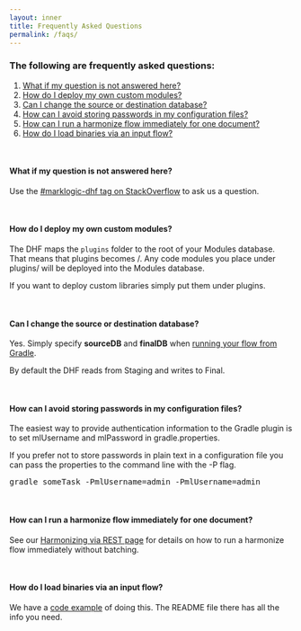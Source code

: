 ```yaml
---
layout: inner
title: Frequently Asked Questions
permalink: /faqs/
---
```


### The following are frequently asked questions:

1. [What if my question is not answered here?](#what-if-my-question-is-not-answered-here)
1. [How do I deploy my own custom modules?](#how-do-i-deploy-my-own-custom-modules)
1. [Can I change the source or destination database?](#can-i-change-the-source-or-destination-database)
1. [How can I avoid storing passwords in my configuration files?](#how-can-i-avoid-storing-passwords-in-my-configuration-files)
1. [How can I run a harmonize flow immediately for one document?](#how-can-i-run-a-harmonize-flow-immediately-for-one-document)
1. [How do I load binaries via an input flow?](#how-do-i-load-binaries-via-an-input-flow)

<br>

#### What if my question is not answered here?
Use the [#marklogic-dhf tag on StackOverflow](https://stackoverflow.com/questions/ask?tags=marklogic-dhf) to ask us a question.

<br>

#### How do I deploy my own custom modules?
The DHF maps the `plugins` folder to the root of your Modules database. That means that plugins becomes /. Any code modules you place under plugins/ will be deployed into the Modules database.

If you want to deploy custom libraries simply put them under plugins.

<br>

#### Can I change the source or destination database?

Yes. Simply specify **sourceDB** and **finalDB** when [running your flow from Gradle](docs/gradletasks.md#hubrunflow). 

By default the DHF reads from Staging and writes to Final.

<br>

#### How can I avoid storing passwords in my configuration files?
The easiest way to provide authentication information to the Gradle plugin is to set mlUsername and mlPassword in gradle.properties.

If you prefer not to store passwords in plain text in a configuration file you can pass the properties to the command line with the -P flag.

<pre class="cmdline">
gradle someTask -PmlUsername=admin -PmlUsername=admin
</pre>

<br>

#### How can I run a harmonize flow immediately for one document?
See our [Harmonizing via REST page](harmonize/rest.md) for details on how to run a harmonize flow immediately without batching.

<br>

#### How do I load binaries via an input flow?

We have a [code example](https://github.com/marklogic/marklogic-data-hub/tree/master/examples/load-binaries) of doing this. The README file there has all the info you need.
